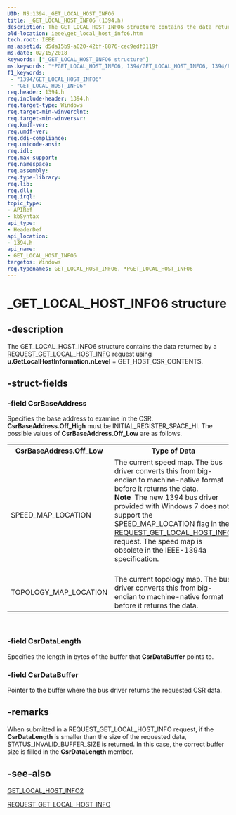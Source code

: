 ```yaml
---
UID: NS:1394._GET_LOCAL_HOST_INFO6
title: _GET_LOCAL_HOST_INFO6 (1394.h)
description: The GET_LOCAL_HOST_INFO6 structure contains the data returned by a REQUEST_GET_LOCAL_HOST_INFO request using u.GetLocalHostInformation.nLevel = GET_HOST_CSR_CONTENTS.
old-location: ieee\get_local_host_info6.htm
tech.root: IEEE
ms.assetid: d5da15b9-a020-42bf-8876-cec9edf3119f
ms.date: 02/15/2018
keywords: ["_GET_LOCAL_HOST_INFO6 structure"]
ms.keywords: "*PGET_LOCAL_HOST_INFO6, 1394/GET_LOCAL_HOST_INFO6, 1394/PGET_LOCAL_HOST_INFO6, 1394stct_90799b58-816d-4624-a194-6b42d64b903c.xml, GET_LOCAL_HOST_INFO6, GET_LOCAL_HOST_INFO6 structure [Buses], IEEE.get_local_host_info6, PGET_LOCAL_HOST_INFO6, PGET_LOCAL_HOST_INFO6 structure pointer [Buses], _GET_LOCAL_HOST_INFO6"
f1_keywords:
 - "1394/GET_LOCAL_HOST_INFO6"
 - "GET_LOCAL_HOST_INFO6"
req.header: 1394.h
req.include-header: 1394.h
req.target-type: Windows
req.target-min-winverclnt: 
req.target-min-winversvr: 
req.kmdf-ver: 
req.umdf-ver: 
req.ddi-compliance: 
req.unicode-ansi: 
req.idl: 
req.max-support: 
req.namespace: 
req.assembly: 
req.type-library: 
req.lib: 
req.dll: 
req.irql: 
topic_type:
- APIRef
- kbSyntax
api_type:
- HeaderDef
api_location:
- 1394.h
api_name:
- GET_LOCAL_HOST_INFO6
targetos: Windows
req.typenames: GET_LOCAL_HOST_INFO6, *PGET_LOCAL_HOST_INFO6
---
```


# _GET_LOCAL_HOST_INFO6 structure


## -description


The GET_LOCAL_HOST_INFO6 structure contains the data returned by a <a href="https://msdn.microsoft.com/library/windows/hardware/ff537644">REQUEST_GET_LOCAL_HOST_INFO</a> request using <b>u.GetLocalHostInformation.nLevel</b> = GET_HOST_CSR_CONTENTS.


## -struct-fields




### -field CsrBaseAddress

Specifies the base address to examine in the CSR. <b>CsrBaseAddress.Off_High</b> must be INITIAL_REGISTER_SPACE_HI. The possible values of <b>CsrBaseAddress.Off_Low</b> are as follows.

<table>
<tr>
<th>CsrBaseAddress.Off_Low</th>
<th>Type of Data</th>
</tr>
<tr>
<td>
SPEED_MAP_LOCATION

</td>
<td>
The current speed map. The bus driver converts this from big-endian to machine-native format before it returns the data.<div class="alert"><b>Note</b>  The new 1394 bus driver provided with Windows 7 does not support the SPEED_MAP_LOCATION flag in the <a href="https://msdn.microsoft.com/library/windows/hardware/ff537644">REQUEST_GET_LOCAL_HOST_INFO</a> request. The speed map is obsolete in the IEEE-1394a specification.</div>
<div> </div>


</td>
</tr>
<tr>
<td>
TOPOLOGY_MAP_LOCATION

</td>
<td>
The current topology map. The bus driver converts this from big-endian to machine-native format before it returns the data.

</td>
</tr>
</table>
 


### -field CsrDataLength

Specifies the length in bytes of the buffer that <b>CsrDataBuffer</b> points to.


### -field CsrDataBuffer

Pointer to the buffer where the bus driver returns the requested CSR data.


## -remarks



When submitted in a REQUEST_GET_LOCAL_HOST_INFO request, if the <b>CsrDataLength</b> is smaller than the size of the requested data, STATUS_INVALID_BUFFER_SIZE is returned. In this case, the correct buffer size is filled in the <b>CsrDataLength</b> member.




## -see-also




<a href="https://docs.microsoft.com/windows-hardware/drivers/ddi/1394/ns-1394-_get_local_host_info2">GET_LOCAL_HOST_INFO2</a>



<a href="https://msdn.microsoft.com/library/windows/hardware/ff537644">REQUEST_GET_LOCAL_HOST_INFO</a>
 

 

